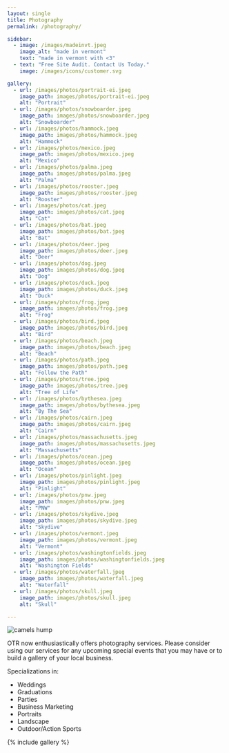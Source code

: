 ```yaml
---
layout: single
title: Photography
permalink: /photography/

sidebar:
  - image: /images/madeinvt.jpeg
    image_alt: "made in vermont"
    text: "made in vermont with <3"
  - text: "Free Site Audit. Contact Us Today."
    image: /images/icons/customer.svg

gallery:
  - url: /images/photos/portrait-ei.jpeg
    image_path: images/photos/portrait-ei.jpeg
    alt: "Portrait"
  - url: /images/photos/snowboarder.jpeg
    image_path: images/photos/snowboarder.jpeg
    alt: "Snowboarder"
  - url: /images/photos/hammock.jpeg
    image_path: images/photos/hammock.jpeg
    alt: "Hammock"
  - url: /images/photos/mexico.jpeg
    image_path: images/photos/mexico.jpeg
    alt: "Mexico"
  - url: /images/photos/palma.jpeg
    image_path: images/photos/palma.jpeg
    alt: "Palma"
  - url: /images/photos/rooster.jpeg
    image_path: images/photos/rooster.jpeg
    alt: "Rooster"
  - url: /images/photos/cat.jpeg
    image_path: images/photos/cat.jpeg
    alt: "Cat"
  - url: /images/photos/bat.jpeg
    image_path: images/photos/bat.jpeg
    alt: "Bat"
  - url: /images/photos/deer.jpeg
    image_path: images/photos/deer.jpeg
    alt: "Deer"
  - url: /images/photos/dog.jpeg
    image_path: images/photos/dog.jpeg
    alt: "Dog"
  - url: /images/photos/duck.jpeg
    image_path: images/photos/duck.jpeg
    alt: "Duck"
  - url: /images/photos/frog.jpeg
    image_path: images/photos/frog.jpeg
    alt: "Frog"
  - url: /images/photos/bird.jpeg
    image_path: images/photos/bird.jpeg
    alt: "Bird"
  - url: /images/photos/beach.jpeg
    image_path: images/photos/beach.jpeg
    alt: "Beach"
  - url: /images/photos/path.jpeg
    image_path: images/photos/path.jpeg
    alt: "Follow the Path"
  - url: /images/photos/tree.jpeg
    image_path: images/photos/tree.jpeg
    alt: "Tree of Life"
  - url: /images/photos/bythesea.jpeg
    image_path: images/photos/bythesea.jpeg
    alt: "By The Sea"
  - url: /images/photos/cairn.jpeg
    image_path: images/photos/cairn.jpeg
    alt: "Cairn"
  - url: /images/photos/massachusetts.jpeg
    image_path: images/photos/massachusetts.jpeg
    alt: "Massachusetts"
  - url: /images/photos/ocean.jpeg
    image_path: images/photos/ocean.jpeg
    alt: "Ocean"
  - url: /images/photos/pinlight.jpeg
    image_path: images/photos/pinlight.jpeg
    alt: "Pinlight"
  - url: /images/photos/pnw.jpeg
    image_path: images/photos/pnw.jpeg
    alt: "PNW"
  - url: /images/photos/skydive.jpeg
    image_path: images/photos/skydive.jpeg
    alt: "Skydive"
  - url: /images/photos/vermont.jpeg
    image_path: images/photos/vermont.jpeg
    alt: "Vermont"
  - url: /images/photos/washingtonfields.jpeg
    image_path: images/photos/washingtonfields.jpeg
    alt: "Washington Fields"
  - url: /images/photos/waterfall.jpeg
    image_path: images/photos/waterfall.jpeg
    alt: "Waterfall"
  - url: /images/photos/skull.jpeg
    image_path: images/photos/skull.jpeg
    alt: "Skull"

---
```


<div class="archive__item-teaser">
	<img src="/images/photos/camels.jpeg" alt="camels hump">
</div>

OTR now enthusiastically offers photography services. 
Please consider using our services for any upcoming special events that you may have or to build a gallery of your local business.

Specializations in:
- Weddings
- Graduations
- Parties
- Business Marketing
- Portraits
- Landscape
- Outdoor/Action Sports

{% include gallery %}

